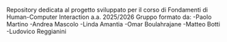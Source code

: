 Repository dedicata al progetto sviluppato per il corso di Fondamenti di Human-Computer Interaction a.a. 2025/2026
Gruppo formato da:
-Paolo Martino
-Andrea Mascolo
-Linda Amantia
-Omar Boulahrajane
-Matteo Botti
-Ludovico Reggianini
